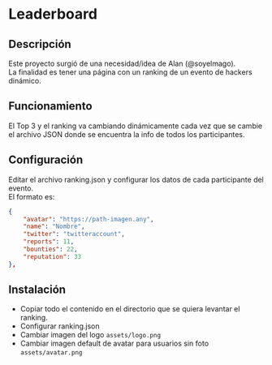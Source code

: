 # Leaderboard

## Descripción
Este proyecto surgió de una necesidad/idea de Alan (@soyelmago).  
La finalidad es tener una página con un ranking de un evento de hackers dinámico.


## Funcionamiento
El Top 3 y el ranking va cambiando dinámicamente cada vez que se cambie el archivo JSON donde se encuentra la info de todos los participantes.


## Configuración
Editar el archivo ranking.json y configurar los datos de cada participante del evento.  
El formato es:  
```json
{
    "avatar": "https://path-imagen.any",
    "name": "Nombre",
    "twitter": "twitteraccount",
    "reports": 11,
    "bounties": 22,
    "reputation": 33
},
```

## Instalación
- Copiar todo el contenido en el directorio que se quiera levantar el ranking.
- Configurar ranking.json
- Cambiar imagen del logo `assets/logo.png`
- Cambiar imagen default de avatar para usuarios sin foto `assets/avatar.png`




